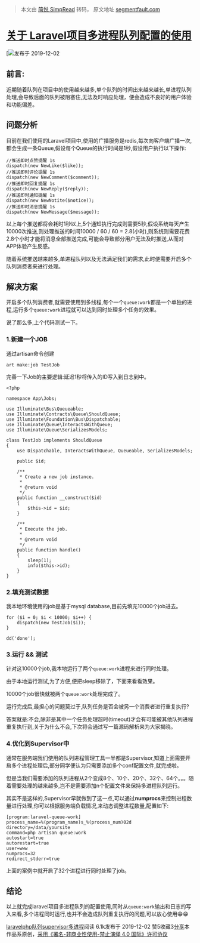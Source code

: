 > 本文由 [简悦 SimpRead](http://ksria.com/simpread/) 转码， 原文地址 [segmentfault.com](https://segmentfault.com/a/1190000021165798)

[关于 Laravel项目多进程队列配置的使用](/a/1190000021165798)
=============================================

[![][img-0]发布于 2019-12-02

前言:
---

近期随着队列在项目中的使用越来越多,单个队列的时间出来越来越长,单进程队列处理,会导致后面的队列被阻塞住,无法及时响应处理，便会造成不良好的用户体验和功能偏差。

问题分析
----

目前在我们使用的Laravel项目中,使用的广播服务是redis,每次向客户端广播一次,都会生成一条Queue,假设每个Queue的执行时间是1秒,假设用户执行以下操作:

```
//推送即时点赞提醒 1s
dispatch(new NewLike($like));
//推送即时评论提醒 1s
dispatch(new NewComment($comment));
//推送即时回复提醒 1s
dispatch(new NewReply($reply));
//推送即时通知提醒 1s
dispatch(new NewNotite($notice));
//推送即时消息提醒 1s
dispatch(new NewMessage($message));
```

以上每个推送都将会耗时1秒以上,5个通知执行完成则需要5秒,假设系统每天产生10000次推送,则处理推送的时间10000 / 60 / 60 = 2.8(小时),则系统则需要花费2.8个小时才能将消息全部推送完成,可能会导致部分用户无法及时推送,从而对APP体验产生反感。

随着系统推送越来越多,单进程队列以及无法满足我们的需求,此时便需要开启多个队列消费者来进行处理。

解决方案
----

开启多个队列消费者,就需要使用到多线程,每个一个`queue:work`都是一个单独的进程,运行多个`queue:work`进程就可以达到同时处理多个任务的效果。

说了那么多,上个代码测试一下。

### 1.新建一个JOB

通过artisan命令创建

```
art make:job TestJob
```

完善一下Job的主要逻辑:延迟1秒将传入的ID写入到日志到中。

```
<?php

namespace App\Jobs;

use Illuminate\Bus\Queueable;
use Illuminate\Contracts\Queue\ShouldQueue;
use Illuminate\Foundation\Bus\Dispatchable;
use Illuminate\Queue\InteractsWithQueue;
use Illuminate\Queue\SerializesModels;

class TestJob implements ShouldQueue
{
    use Dispatchable, InteractsWithQueue, Queueable, SerializesModels;

    public $id;

    /**
     * Create a new job instance.
     *
     * @return void
     */
    public function __construct($id)
    {
        $this->id = $id;
    }

    /**
     * Execute the job.
     *
     * @return void
     */
    public function handle()
    {
        sleep(1);
        info($this->id);
    }
}

```

### 2.填充测试数据

我本地环境使用的job是基于mysql database,目前先填充10000个job进去。

```
for ($i = 0; $i < 10000; $i++) {
    dispatch(new TestJob($i));
}

dd('done');
```

### 3.运行 && 测试

针对这10000个job,我本地运行了两个`queue:work`进程来进行同时处理。

由于本地运行测试,为了方便,便把sleep移除了，下面来看看效果。

10000个job很快就被两个`queue:work`处理完成了。


运行完成后,最担心的问题莫过于,队列任务是否会被另一个消费者进行重复执行?

答案就是:不会,除非是其中一个任务处理超时(timeout)才会有可能被其他队列进程重复执行到,关于为什么不会,下次将会通过写一篇源码解析来为大家揭晓。

### 4.优化到Supervisor中

通常在服务端我们使用的队列进程管理工具一半都是Supervisor,知道上面需要开启多个进程处理后,部分同学便认为只需要添加多个conf配置文件,就完成啦。

但是当我们需要添加的队列进程从2个变成8个、10个、20个、32个、64个。。。随着需要处理的越来越多,岂不是需要添加n个配置文件来保持多进程队列运行。

其实不是这样的,Supervisor早就做到了这一点,可以通过**numprocs**来控制进程数量进行处理,你可以根据服务端负载情况,来动态调整进程数量,配置如下:

```
[program:laravel-queue-work]
process_name=%(program_name)s_%(process_num)02d
directory=/data/yoursite
command=php artisan queue:work
autostart=true
autorestart=true
user=www
numprocs=32
redirect_stderr=true
```

上面的案例中就开启了32个进程进行同时处理了job。

结论
--

以上就完成laravel项目多进程队列的配置使用,同时从`queue:work`输出和日志的写入来看,多个进程同时运行,也并不会造成队列重复执行的问题,可以放心使用😁😁

[laravel](/t/laravel)[php](/t/php)[队列](/t/%E9%98%9F%E5%88%97)[supervisor](/t/supervisor)[多进程](/t/%E5%A4%9A%E8%BF%9B%E7%A8%8B)阅读 6.1k发布于 2019-12-02 赞5收藏3[分享](###)本作品系原创，[采用《署名-非商业性使用-禁止演绎 4.0 国际》许可协议](https://creativecommons.org/licenses/by-nc-nd/4.0/)

[img-0]:data:application/json;base64,eyJjb2RlIjo0MDAxMDAzOCwibXNnIjoidW5rbm93biB0aHVtYi1jbWQiLCJpZCI6IjI5MTg5MzdiLTQzMmUtNDMzNi04OTNlLTI3NzY2MWJjNWFhMSJ9
